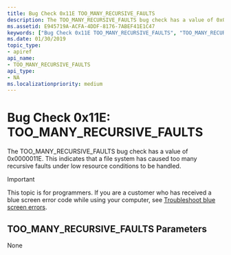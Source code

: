 ```yaml
---
title: Bug Check 0x11E TOO_MANY_RECURSIVE_FAULTS
description: The TOO_MANY_RECURSIVE_FAULTS bug check has a value of 0x0000011E. This indicates that a file system has caused too many recursive faults under low resource conditions to be handled.
ms.assetid: E945719A-ACFA-4DDF-8176-7ABEF41E1C47
keywords: ["Bug Check 0x11E TOO_MANY_RECURSIVE_FAULTS", "TOO_MANY_RECURSIVE_FAULTS"]
ms.date: 01/30/2019
topic_type:
- apiref
api_name:
- TOO_MANY_RECURSIVE_FAULTS
api_type:
- NA
ms.localizationpriority: medium
---
```


# Bug Check 0x11E: TOO\_MANY\_RECURSIVE\_FAULTS


The TOO\_MANY\_RECURSIVE\_FAULTS bug check has a value of 0x0000011E. This indicates that a file system has caused too many recursive faults under low resource conditions to be handled.

> [!IMPORTANT]
> This topic is for programmers. If you are a customer who has received a blue screen error code while using your computer, see [Troubleshoot blue screen errors](https://www.windows.com/stopcode).


## TOO\_MANY\_RECURSIVE\_FAULTS Parameters


None

 

 




